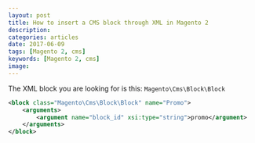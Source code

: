 ```yaml
---
layout: post
title: How to insert a CMS block through XML in Magento 2
description:
categories: articles
date: 2017-06-09
tags: [Magento 2, cms]
keywords: [Magento 2, cms]
image:
---
```


The XML block you are looking for is this: `Magento\Cms\Block\Block`

```xml
<block class="Magento\Cms\Block\Block" name="Promo">
    <arguments>
        <argument name="block_id" xsi:type="string">promo</argument>
    </arguments>
</block>
```
